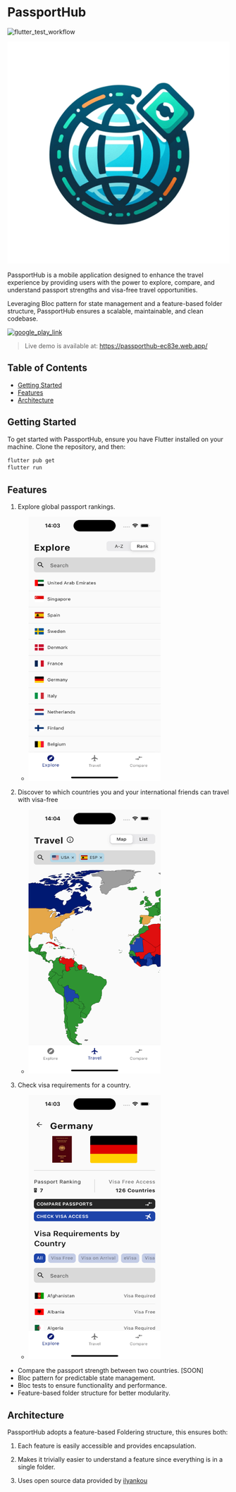 # PassportHub

![flutter_test_workflow](https://github.com/ahmetakil/PassportHub/actions/workflows/flutter_test.yml/badge.svg)

![brand_logo](brand_assets/logo_512x512.png)

PassportHub is a mobile application designed to enhance the travel experience by providing users with the power to
explore, compare, and understand passport strengths and visa-free travel opportunities.

Leveraging Bloc pattern for state management and a feature-based folder structure, PassportHub ensures a scalable,
maintainable, and clean codebase.

<a href="https://play.google.com/store/apps/details?id=me.ahmetakil.passport_hub">
<img src="https://svgshare.com/i/tP8.svg" width="275px" alt="google_play_link"/></a>

> Live demo is available at:
> https://passporthub-ec83e.web.app/

## Table of Contents

- [Getting Started](#getting-started)
- [Features](#features)
- [Architecture](#architecture)

## Getting Started

To get started with PassportHub, ensure you have Flutter installed on your machine. Clone the repository, and then:

```bash
flutter pub get
flutter run
```

## Features

1. Explore global passport rankings.
    - <img src="brand_assets/explore.png" width="300" height="600" alt="explore">

2. Discover to which countries you and your international friends can travel with visa-free
    - <img src="brand_assets/travel.png" width="300" height="600" alt="travel">

3. Check visa requirements for a country.
    - <img src="brand_assets/country_details.png" width="300" height="600" alt="country_details">

- Compare the passport strength between two countries. [SOON]
- Bloc pattern for predictable state management.
- Bloc tests to ensure functionality and performance.
- Feature-based folder structure for better modularity.

## Architecture

PassportHub adopts a feature-based Foldering structure, this ensures both:

1. Each feature is easily accessible and provides encapsulation.

2. Makes it trivially easier to understand a feature since everything is in a single folder.

3. Uses open source data provided by [ilyankou](https://github.com/ilyankou/passport-index-dataset)